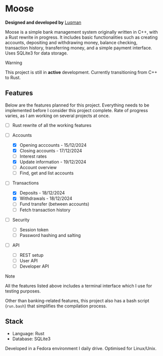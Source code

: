 # Moose

**Designed and developed by** [Luqman](https://theluqmn.github.io/)

Moose is a simple bank management system originally written in C++, with a Rust rewrite in progress. It includes basic functionalities such as creating accounts, depositing and withdrawing money, balance checking, transaction history, transferring money, and a simple payment interface. Uses SQLite3 for data storage.

> [!WARNING]
> This project is still in **active** development. Currently transitioning from C++ to Rust.

## Features

Below are the features planned for this project. Everything needs to be implemented before I consider this project complete. Rate of progress varies, as I am working on several projects at once.

- [ ] Rust rewrite of all the working features

- [ ] Accounts
  - [x] Opening acccounts - 15/12/2024
  - [x] Closing accounts - 17/12/2024
  - [ ] Interest rates
  - [x] Update information - 19/12/2024
  - [ ] Account overview
  - [ ] Find, get and list accounts
- [ ] Transactions
  - [x] Deposits - 18/12/2024
  - [x] Withdrawals - 18/12/2024
  - [ ] Fund transfer (between accounts)
  - [ ] Fetch transaction history
- [ ] Security
  - [ ] Session token
  - [ ] Password hashing and salting
- [ ] API
  - [ ] REST setup
  - [ ] User API
  - [ ] Developer API

> [!NOTE]
> All the features listed above includes a terminal interface which I use for testing purposes.

Other than banking-related features, this project also has a bash script (`run.bash`) that simplifies the compilation process.

## Stack

- Language: Rust
- Database: SQLite3

Developed in a Fedora environment I daily drive. Optimised for Linux/Unix.
